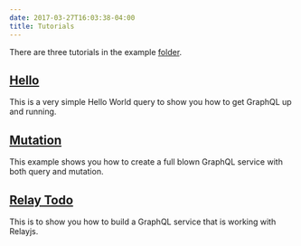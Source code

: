 ```yaml
---
date: 2017-03-27T16:03:38-04:00
title: Tutorials
---
```


There are three tutorials in the example [folder](https://github.com/networknt/light-java-example/tree/master/graphql).
 
## [Hello](https://networknt.github.io/light-java-graphql/tutorials/hello/)

This is a very simple Hello World query to show you how to get GraphQL up and running. 
 
## [Mutation](https://networknt.github.io/light-java-graphql/tutorials/mutation/)

This example shows you how to create a full blown GraphQL service with both query and mutation.

## [Relay Todo](https://networknt.github.io/light-java-graphql/tutorials/relaytodo/)

This is to show you how to build a GraphQL service that is working with Relayjs. 